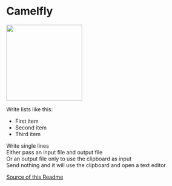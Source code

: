 # Camelfly  

<img src="https://i.imgur.com/qpTh2P5.jpg" width="200">

Write lists like this:
* First item
* Second item
* Third item

Write single lines  
Either pass an input file and output file  
Or an output file only to use the clipboard as input  
Send nothing and it will use the clipboard and open a text editor  

[Source of this Readme](https://github.com/madprops/camelfly/blob/main/camelfly.js)